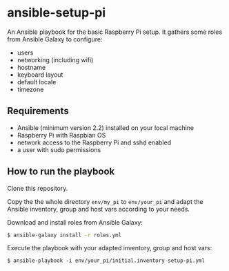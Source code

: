 
# ansible-setup-pi 

An Ansible playbook for the basic Raspberry Pi setup. It gathers some roles from Ansible Galaxy to configure:

* users
* networking (including wifi)
* hostname
* keyboard layout
* default locale
* timezone

## Requirements

* Ansible (minimum version 2.2) installed on your local machine
* Raspberry Pi with Raspbian OS
* network access to the Raspberry Pi and sshd enabled
* a user with sudo permissions

## How to run the playbook

Clone this repository.

Copy the the whole directory `env/my_pi` to `env/your_pi` and adapt the Ansible inventory, group and host vars according to your needs. 

Download and install roles from Ansible Galaxy:
```sh
$ ansible-galaxy install -r roles.yml
```
Execute the playbook with your adapted inventory, group and host vars:
```$sh
$ ansible-playbook -i env/your_pi/initial.inventory setup-pi.yml
```
